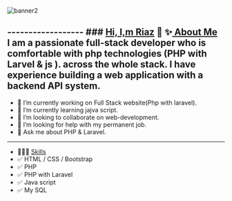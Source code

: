 ![banner2](https://github.com/Riaz711/Riaz711/assets/146711970/0557e9a7-8eb5-4c0e-8437-515c4aaccad8)

------------------ ### <a  href="#">Hi, I,m Riaz</a> 👋
✨<a href="#"> About Me</a>  
I am a passionate full-stack developer who is comfortable with php technologies (PHP with Larvel & js ). across the whole stack. I have experience building a web application with a backend API system.
 --------------------------------------------------------------------------  
- 🔭 I’m currently working on Full Stack website(Php with laravel).
- 🌱 I’m currently learning jajva script.
- 👯 I’m looking to collaborate on web-development.
- 🤔 I’m looking for help with my permanent job.
- 💬 Ask me about PHP & Laravel.
 ----------------------------------------------------------------------------
-  👨🏽‍💻 <a href="#">Skills</a>
-  ✅ HTML / CSS / Bootstrap
-  ✅ PHP
-  ✅ PHP with Laravel
-  ✅ Java script
-  ✅  My SQL


 

       


